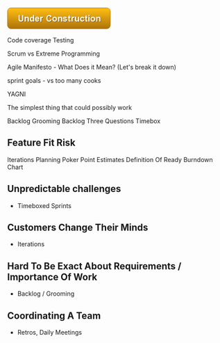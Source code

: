 ![Under Construction](images/state/uc.png)





Code coverage
Testing




Scrum vs Extreme Programming

Agile Manifesto - What Does it Mean?  (Let's break it down)

sprint goals - vs too many cooks


YAGNI

The simplest thing that could possibly work

Backlog Grooming
Backlog
Three Questions
Timebox

## Feature Fit Risk

Iterations
Planning Poker
Point Estimates
Definition Of Ready
Burndown Chart


## Unpredictable challenges

 - Timeboxed Sprints
  
## Customers Change Their Minds

 - Iterations

## Hard To Be Exact About Requirements / Importance Of Work

 - Backlog / Grooming

## Coordinating A Team

 - Retros, Daily Meetings


 